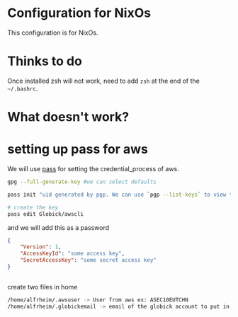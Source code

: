 # Configuration for NixOs
This configuration is for NixOs.

# Thinks to do

Once installed zsh will not work, need to add `zsh` at the end of the `~/.bashrc`.


# What doesn't work?

# setting up pass for aws
We will use [pass](https://www.passwordstore.org) for setting the credential_process of aws.

```sh
gpg --full-generate-key #we can select defaults

pass init "uid generated by pgp. We can use `pgp --list-keys` to view the uid"

# create the key
pass edit Globick/awscli
```

and we will add this as a password
```json
{
    "Version": 1,
    "AccessKeyId": "some access key",
    "SecretAccessKey": "some secret access key"
} 
  
```

create two files in home
```sh
/home/alfrheim/.awsuser -> User from aws ex: ASEC10EUTCHN
/home/alfrheim/.globickemail -> email of the globick account to put in git
  
```
